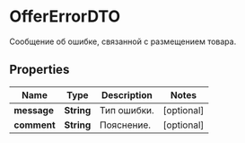 

# OfferErrorDTO

Сообщение об ошибке, связанной с размещением товара.

## Properties

| Name | Type | Description | Notes |
|------------ | ------------- | ------------- | -------------|
|**message** | **String** | Тип ошибки. |  [optional] |
|**comment** | **String** | Пояснение. |  [optional] |



